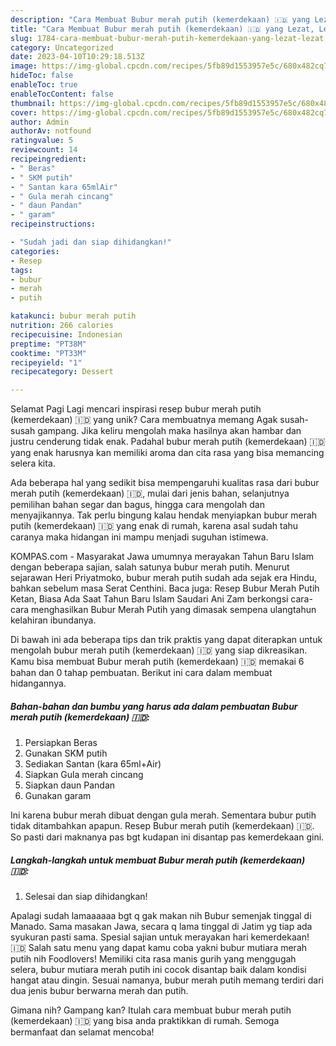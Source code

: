 ```yaml
---
description: "Cara Membuat Bubur merah putih (kemerdekaan) 🇮🇩 yang Lezat, Lezat"
title: "Cara Membuat Bubur merah putih (kemerdekaan) 🇮🇩 yang Lezat, Lezat"
slug: 1784-cara-membuat-bubur-merah-putih-kemerdekaan-yang-lezat-lezat
category: Uncategorized
date: 2023-04-10T10:29:18.513Z
image: https://img-global.cpcdn.com/recipes/5fb89d1553957e5c/680x482cq70/bubur-merah-putih-kemerdekaan-foto-resep-utama.jpg
hideToc: false
enableToc: true
enableTocContent: false
thumbnail: https://img-global.cpcdn.com/recipes/5fb89d1553957e5c/680x482cq70/bubur-merah-putih-kemerdekaan-foto-resep-utama.jpg
cover: https://img-global.cpcdn.com/recipes/5fb89d1553957e5c/680x482cq70/bubur-merah-putih-kemerdekaan-foto-resep-utama.jpg
author: Admin
authorAv: notfound
ratingvalue: 5
reviewcount: 14
recipeingredient:
- " Beras"
- " SKM putih"
- " Santan kara 65mlAir"
- " Gula merah cincang"
- " daun Pandan"
- " garam"
recipeinstructions:

- "Sudah jadi dan siap dihidangkan!"
categories:
- Resep
tags:
- bubur
- merah
- putih

katakunci: bubur merah putih 
nutrition: 266 calories
recipecuisine: Indonesian
preptime: "PT38M"
cooktime: "PT33M"
recipeyield: "1"
recipecategory: Dessert

---
```



Selamat Pagi Lagi mencari inspirasi resep bubur merah putih (kemerdekaan) 🇮🇩 yang unik? Cara membuatnya memang Agak susah-susah gampang. Jika keliru mengolah maka hasilnya akan hambar dan justru cenderung tidak enak. Padahal bubur merah putih (kemerdekaan) 🇮🇩 yang enak harusnya kan memiliki aroma dan cita rasa yang bisa memancing selera kita.


Ada beberapa hal yang sedikit bisa mempengaruhi kualitas rasa dari bubur merah putih (kemerdekaan) 🇮🇩, mulai dari jenis bahan, selanjutnya pemilihan bahan segar dan bagus, hingga cara mengolah dan menyajikannya. Tak perlu bingung kalau hendak menyiapkan bubur merah putih (kemerdekaan) 🇮🇩 yang enak di rumah, karena asal sudah tahu caranya maka hidangan ini mampu menjadi suguhan istimewa.

KOMPAS.com - Masyarakat Jawa umumnya merayakan Tahun Baru Islam dengan beberapa sajian, salah satunya bubur merah putih. Menurut sejarawan Heri Priyatmoko, bubur merah putih sudah ada sejak era Hindu, bahkan sebelum masa Serat Centhini. Baca juga: Resep Bubur Merah Putih Ketan, Biasa Ada Saat Tahun Baru Islam Saudari Ani Zam berkongsi cara-cara menghasilkan Bubur Merah Putih yang dimasak sempena ulangtahun kelahiran ibundanya.


Di bawah ini ada beberapa tips dan trik praktis yang dapat diterapkan untuk mengolah bubur merah putih (kemerdekaan) 🇮🇩 yang siap dikreasikan. Kamu bisa membuat Bubur merah putih (kemerdekaan) 🇮🇩 memakai 6 bahan dan 0 tahap pembuatan. Berikut ini cara dalam membuat hidangannya.

<!--inarticleads1-->

##### Bahan-bahan dan bumbu yang harus ada dalam pembuatan Bubur merah putih (kemerdekaan) 🇮🇩:

1. Persiapkan  Beras
1. Gunakan  SKM putih
1. Sediakan  Santan (kara 65ml+Air)
1. Siapkan  Gula merah cincang
1. Siapkan  daun Pandan
1. Gunakan  garam


Ini karena bubur merah dibuat dengan gula merah. Sementara bubur putih tidak ditambahkan apapun. Resep Bubur merah putih (kemerdekaan) 🇮🇩. So pasti dari maknanya pas bgt kudapan ini disantap pas kemerdekaan gini. 

<!--inarticleads2-->

##### Langkah-langkah untuk membuat Bubur merah putih (kemerdekaan) 🇮🇩:


1. Selesai dan siap dihidangkan!

Apalagi sudah lamaaaaaa bgt q gak makan nih Bubur semenjak tinggal di Manado. Sama masakan Jawa, secara q lama tinggal di Jatim yg tiap ada syukuran pasti sama. Spesial sajian untuk merayakan hari kemerdekaan! 🇮🇩 Salah satu menu yang dapat kamu coba yakni bubur mutiara merah putih nih Foodlovers! Memiliki cita rasa manis gurih yang menggugah selera, bubur mutiara merah putih ini cocok disantap baik dalam kondisi hangat atau dingin. Sesuai namanya, bubur merah putih memang terdiri dari dua jenis bubur berwarna merah dan putih. 

Gimana nih? Gampang kan? Itulah cara membuat bubur merah putih (kemerdekaan) 🇮🇩 yang bisa anda praktikkan di rumah. Semoga bermanfaat dan selamat mencoba!
